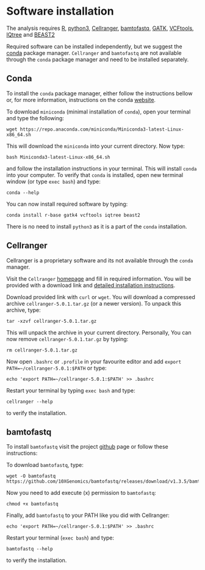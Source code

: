 # Software installation
The analysis requires [R](https://cran.r-project.org/), [python3](https://www.python.org/), [Cellranger](https://support.10xgenomics.com/single-cell-gene-expression/software/pipelines/latest/what-is-cell-ranger), [bamtofastq](https://github.com/10XGenomics/bamtofastq), [GATK](https://gatk.broadinstitute.org/hc/en-us), [VCFtools](https://vcftools.github.io/), [IQtree](http://www.iqtree.org/) and [BEAST2](https://www.beast2.org/)

Required software can be installed independently, but we suggest the [conda](https://docs.conda.io/en/latest/) package manager. `Cellranger` and `bamtofastq` are not available through the `conda` package manager and need to be installed separately.

## Conda
To install the `conda` package manager, either follow the instructions bellow or, for more information, instructions on the conda [website](https://conda.io/projects/conda/en/latest/user-guide/install/linux.html).

To download `miniconda` (minimal installation of `conda`), open your terminal and type the following:

```{bash}
wget https://repo.anaconda.com/miniconda/Miniconda3-latest-Linux-x86_64.sh
```

This will download the `miniconda` into your current directory. Now type:
```{bash}
bash Miniconda3-latest-Linux-x86_64.sh
```

and follow the installation instructions in your terminal. This will install `conda` into your computer. To verify that `conda` is installed, open new terminal window (or type `exec bash`) and type:

```{bash}
conda --help
```

You can now install required software by typing:

```{bash}
conda install r-base gatk4 vcftools iqtree beast2
```

There is no need to install `python3` as it is a part of the `conda` installation.

## Cellranger
Cellranger is a proprietary software and its not available through the `conda` manager.

Visit the `Cellranger` [homepage](https://support.10xgenomics.com/single-cell-gene-expression/software/downloads/latest) and fill in required information. You will be provided with a download link and [detailed installation instructions](https://support.10xgenomics.com/single-cell-gene-expression/software/pipelines/latest/installation).

Download provided link with `curl` or `wget`. You will download a compressed archive `cellranger-5.0.1.tar.gz` (or a newer version). To unpack this archive, type:
```{bash}
tar -xzvf cellranger-5.0.1.tar.gz
```

This will unpack the archive in your current directory. Personally, You can now remove `cellranger-5.0.1.tar.gz` by typing:

```{bash}
rm cellranger-5.0.1.tar.gz
```

Now open `.bashrc` or `.profile` in your favourite editor and add `export PATH=~/cellranger-5.0.1:$PATH` or type:

```
echo 'export PATH=~/cellranger-5.0.1:$PATH' >> .bashrc
```

Restart your terminal by typing `exec bash` and type:

```
cellranger --help
```
to verify the installation.

## bamtofastq
To install `bamtofastq` visit the project [github](https://github.com/10XGenomics/bamtofastq) page or follow these instructions:

To download `bamtofastq`, type:

```{bash}
wget -O bamtofastq https://github.com/10XGenomics/bamtofastq/releases/download/v1.3.5/bamtofastq_linux
```

Now you need to add execute (x) permission to `bamtofastq`:

```{bash}
chmod +x bamtofastq
```

Finally, add `bamtofastq` to your PATH like you did with Cellranger:

```{bash}
echo 'export PATH=~/cellranger-5.0.1:$PATH' >> .bashrc
```

Restart your terminal (`exec bash`) and type:

```{bash}
bamtofastq --help
```
to verify the installation.
